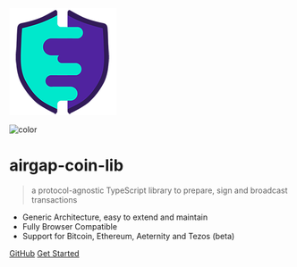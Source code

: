 <!-- _coverpage.md -->

![logo](media/logo.png)

<!-- background color -->

![color](#ffffff)

# airgap-coin-lib

> a protocol-agnostic TypeScript library to prepare, sign and broadcast transactions

- Generic Architecture, easy to extend and maintain
- Fully Browser Compatible
- Support for Bitcoin, Ethereum, Aeternity and Tezos (beta)

[GitHub](https://github.com/airgap-it/airgap-coin-lib/)
[Get Started](#get-started)
